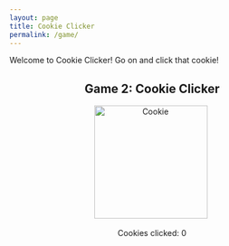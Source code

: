 ```yaml
---
layout: page
title: Cookie Clicker
permalink: /game/
---
```


<p>Welcome to Cookie Clicker! Go on and click that cookie!</p>
<!-- Cookie Clicker Game -->
<div id="cookie-game-container" style="text-align: center; margin-top: 20px;">
  <h2>Game 2: Cookie Clicker</h2>
  <img id="cookie" src="{{site.baseurl}}/images/cookie.png" alt="Cookie" width="200px" height="200px" style="cursor: pointer;">
  <img source>
  <p>Cookies clicked: <span id="counter">0</span></p>
</div>
<script>
  let counter = 0;
  document.getElementById('cookie').addEventListener('click', function() {
    counter++;
    document.getElementById('counter').textContent = counter;
  });
</script>